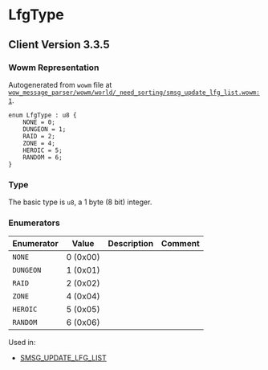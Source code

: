 # LfgType

## Client Version 3.3.5

### Wowm Representation

Autogenerated from `wowm` file at [`wow_message_parser/wowm/world/_need_sorting/smsg_update_lfg_list.wowm:1`](https://github.com/gtker/wow_messages/tree/main/wow_message_parser/wowm/world/_need_sorting/smsg_update_lfg_list.wowm#L1).

```rust,ignore
enum LfgType : u8 {
    NONE = 0;
    DUNGEON = 1;
    RAID = 2;
    ZONE = 4;
    HEROIC = 5;
    RANDOM = 6;
}
```
### Type
The basic type is `u8`, a 1 byte (8 bit) integer.
### Enumerators
| Enumerator | Value  | Description | Comment |
| --------- | -------- | ----------- | ------- |
| `NONE` | 0 (0x00) |  |  |
| `DUNGEON` | 1 (0x01) |  |  |
| `RAID` | 2 (0x02) |  |  |
| `ZONE` | 4 (0x04) |  |  |
| `HEROIC` | 5 (0x05) |  |  |
| `RANDOM` | 6 (0x06) |  |  |

Used in:
* [SMSG_UPDATE_LFG_LIST](smsg_update_lfg_list.md)

